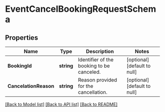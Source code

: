 # EventCancelBookingRequestSchema

## Properties
Name | Type | Description | Notes
------------ | ------------- | ------------- | -------------
**BookingId** | **string** | Identifier of the booking to be canceled. | [optional] [default to null]
**CancelationReason** | **string** | Reason provided for the cancellation. | [optional] [default to null]

[[Back to Model list]](../README.md#documentation-for-models) [[Back to API list]](../README.md#documentation-for-api-endpoints) [[Back to README]](../README.md)


